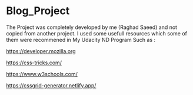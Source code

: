 # Blog_Project


The Project was completely developed by me (Raghad Saeed) and not copied from another project.
I used some usefull resources which some of them  were recommened in My Udacity ND Program Such as :


https://developer.mozilla.org

https://css-tricks.com/

https://www.w3schools.com/

https://cssgrid-generator.netlify.app/
